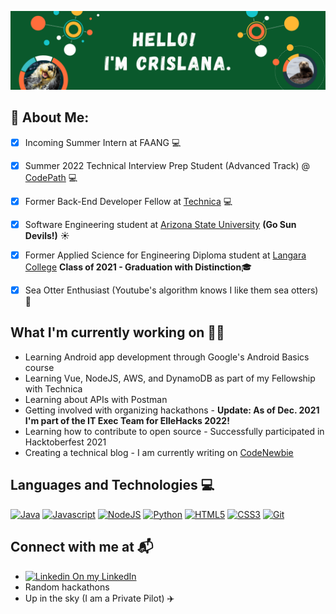 ![](README_coverimage.png)
## 👋 About Me:
- [x] Incoming Summer Intern at FAANG :computer:<br>
- [x] Summer 2022 Technical Interview Prep Student (Advanced Track) @ [CodePath](https://codepath.org/) :computer:<br>
- [x] Former Back-End Developer Fellow at [Technica](https://gotechnica.org/) :computer:<br>
- [x] Software Engineering student at [Arizona State University](https://www.asu.edu/) **(Go Sun Devils!)** :sunny:<br>
- [x] Former Applied Science for Engineering Diploma student at [Langara College](https://langara.ca/) **Class of 2021 - Graduation with Distinction**:mortar_board: <br>
- [x] Sea Otter Enthusiast (Youtube's algorithm knows I like them sea otters) 🦦<br>


## What I'm currently working on 👩‍💻
- Learning Android app development through Google's Android Basics course<br>
- Learning Vue, NodeJS, AWS, and DynamoDB as part of my Fellowship with Technica <br>
- Learning about APIs with Postman <br>
- Getting involved with organizing hackathons - **Update: As of Dec. 2021 I'm part of the IT Exec Team for ElleHacks 2022!**<br>
- Learning how to contribute to open source - Successfully participated in Hacktoberfest 2021 <br>
- Creating a technical blog - I am currently writing on [CodeNewbie](https://community.codenewbie.org/crislanarafael) <br>

## Languages and Technologies 💻
[![Java](https://img.shields.io/badge/Java-ED8B00?style=for-the-badge&logo=java&logoColor=white)](https://shields.io/)
[![Javascript](https://img.shields.io/badge/JavaScript-F7DF1E?style=for-the-badge&logo=javascript&logoColor=black)](https://shields.io/)
[![NodeJS](https://img.shields.io/badge/Node.js-339933?style=for-the-badge&logo=nodedotjs&logoColor=white)](https://shields.io/)
[![Python](https://img.shields.io/badge/Python-3776AB?style=for-the-badge&logo=python&logoColor=white)](https://shields.io/)
[![HTML5](https://img.shields.io/badge/HTML5-E34F26?style=for-the-badge&logo=html5&logoColor=white)](https://shields.io/)
[![CSS3](https://img.shields.io/badge/CSS3-1572B6?style=for-the-badge&logo=css3&logoColor=white)](https://shields.io/)
[![Git](https://img.shields.io/badge/Git-F05032?style=for-the-badge&logo=git&logoColor=white)](https://shields.io/)

## Connect with me at 📬
- [![Linkedin](https://i.stack.imgur.com/gVE0j.png) On my LinkedIn](https://www.linkedin.com/in/crislana-rafael/)
- Random hackathons
- Up in the sky (I am a Private Pilot) :airplane:

<!--
**crislanarafael/crislanarafael** is a ✨ _special_ ✨ repository because its `README.md` (this file) appears on your GitHub profile.

Here are some ideas to get you started:

- 🔭 I’m currently working on ...
- 🌱 I’m currently learning ...
- 👯 I’m looking to collaborate on ...
- 🤔 I’m looking for help with ...
- 💬 Ask me about ...
- 📫 How to reach me: ...
- 😄 Pronouns: ...
- ⚡ Fun fact: ...
-->
